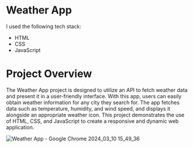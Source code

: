 # Weather App

I used the following tech stack:
* HTML
* CSS
* JavaScript

# Project Overview

The Weather App project is designed to utilize an API to fetch weather data and present it in a user-friendly interface. With this app, users can easily obtain weather information for any city they search for. The app fetches data such as temperature, humidity, and wind speed, and displays it alongside an appropriate weather icon. This project demonstrates the use of HTML, CSS, and JavaScript to create a responsive and dynamic web application.

![Weather App - Google Chrome 2024_03_10 15_49_36](https://github.com/Ngwenya-Mn/Weather_App/assets/101677077/ac7eeff3-3c9e-46dd-a581-6824efa0306c)
